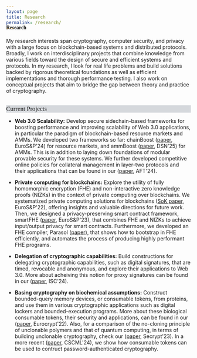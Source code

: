 ```yaml
---
layout: page
title: Research
permalink: /research/
---
```



<h4 style="font-family: 'Comic Sans MS'; margin-top: -30px;">Research</h4>

My research interests span cryptography, computer security, and privacy with a large focus on blockchain-based systems and distributed protocols. Broadly, I work on interdisciplinary projects that combine knowledge from various fields toward the design of secure and efficient systems and protocols. In my research, I look for real life problems and build solutions backed by rigorous theoretical foundations as well as efficient implementations and thorough performance testing. I also work on conceptual projects that aim to bridge the gap between theory and practice of cryptography. 
<br/>
<br/>

<div style="font-family: 'Comic Sans MS'; font-size:17px; background-color:rgb(213, 216, 220);margin-bottom:6px;">Current Projects</div>

* **Web 3.0 Scalability:** Develop secure sidechain-based frameworks for boosting performance and improving scalability of Web 3.0 applications, in particular the paradigm of blockchain-based resource markets and AMMs. We developed two frameworks so far: chainBoost ([paper](https://eprint.iacr.org/2024/1020), EuroS&P'24) for resource markets, and ammBoost ([paper](https://eprint.iacr.org/2024/1021), DSN'25) for AMMs.  This is in addition to laying down foundations of modular provable security for these systems. We further developed competitive online policies for collateral management in layer-two protocols and their applications that can be found in our ([paper](https://eprint.iacr.org/2024/1022), AFT'24).<br/> 

* **Private computing for blockchains:** Explore the utility of fully homomorphic encryption (FHE) and non-interactive zero knowledge proofs (NIZKs) in the context of private computing over blockchains. We systematized private computing solutions for blockchains ([SoK paper](https://eprint.iacr.org/2021/727.pdf), EuroS&P'22), offering insights and valuable directions for future work. Then, we designed a privacy-preserving smart contract framework, smartFHE ([paper](https://eprint.iacr.org/2021/133), EuroS&P'23), that combines FHE and NIZKs to achieve input/output privacy for smart contracts. Furthermore, we developed an FHE compiler, Parasol ([paper](https://eprint.iacr.org/2025/1144.pdf)), that shows how to bootstrap in FHE efficiently, and automates the process of producing highly performant FHE programs.

* **Delegation of cryptographic capabilities:** Build constructions for delegating cryptographic capabilities, such as digital signatures, that are timed, revocable and anonymous, and explore their applications to Web 3.0. More about acheiving this notion for proxy signatures can be found in our ([paper](https://eprint.iacr.org/2023/833), ISC'24).<br/>

* **Basing cryptography on biochemical assumptions:** Construct bounded-query memory devices, or consumable tokens, from proteins, and use them in various cryptographic applications such as digital lockers and bounded-execution programs. More about these biological consumable tokens, their security and applications, can be found in our ([paper](https://link.springer.com/chapter/10.1007/978-3-031-06944-4_26), Eurocrypt'22). Also, for a comparison of the no-cloning principle of unclonable polymers and that of quantum computing, in terms of building unclonable cryptography, check our ([paper](https://eprint.iacr.org/2023/702), Secrypt'23). In a more recent ([paper](https://eprint.iacr.org/2024/1283), CSCML'24), we show how consumable tokens can be used to contruct password-authenticated cryptography.

